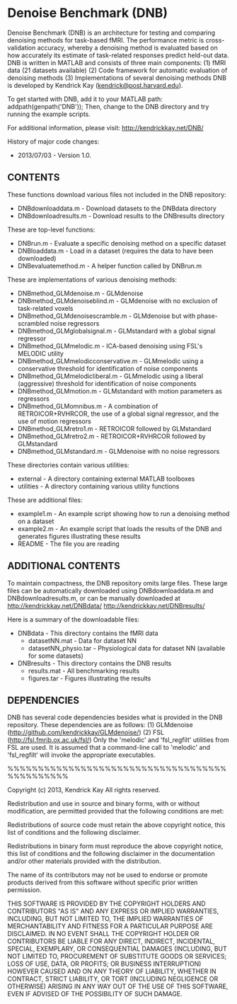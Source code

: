 # Denoise Benchmark (DNB)

Denoise Benchmark (DNB) is an architecture for testing and comparing denoising methods 
for task-based fMRI.  The performance metric is cross-validation accuracy, whereby
a denoising method is evaluated based on how accurately its estimate of task-related
responses predict held-out data.  DNB is written in MATLAB and consists of three 
main components:
  (1) fMRI data (21 datasets available)
  (2) Code framework for automatic evaluation of denoising methods
  (3) Implementations of several denoising methods
DNB is developed by Kendrick Kay (kendrick@post.harvard.edu).

To get started with DNB, add it to your MATLAB path:
  addpath(genpath('DNB'));
Then, change to the DNB directory and try running the example scripts.

For additional information, please visit:
  http://kendrickkay.net/DNB/

History of major code changes:
- 2013/07/03 - Version 1.0.

## CONTENTS

These functions download various files not included in the DNB repository:
- DNBdownloaddata.m - Download datasets to the DNBdata directory
- DNBdownloadresults.m - Download results to the DNBresults directory

These are top-level functions:
- DNBrun.m - Evaluate a specific denoising method on a specific dataset
- DNBloaddata.m - Load in a dataset (requires the data to have been downloaded)
- DNBevaluatemethod.m - A helper function called by DNBrun.m

These are implementations of various denoising methods:
- DNBmethod_GLMdenoise.m - GLMdenoise
- DNBmethod_GLMdenoiseblind.m - GLMdenoise with no exclusion of task-related voxels
- DNBmethod_GLMdenoisescramble.m - GLMdenoise but with phase-scrambled noise regressors
- DNBmethod_GLMglobalsignal.m - GLMstandard with a global signal regressor
- DNBmethod_GLMmelodic.m - ICA-based denoising using FSL's MELODIC utility
- DNBmethod_GLMmelodicconservative.m - GLMmelodic using a conservative threshold for
                                       identification of noise components
- DNBmethod_GLMmelodicliberal.m - GLMmelodic using a liberal (aggressive) threshold for
                                  identification of noise components
- DNBmethod_GLMmotion.m - GLMstandard with motion parameters as regressors
- DNBmethod_GLMomnibus.m - A combination of RETROICOR+RVHRCOR, the use of a global 
                           signal regressor, and the use of motion regressors
- DNBmethod_GLMretro1.m - RETROICOR followed by GLMstandard
- DNBmethod_GLMretro2.m - RETROICOR+RVHRCOR followed by GLMstandard
- DNBmethod_GLMstandard.m - GLMdenoise with no noise regressors

These directories contain various utilities:
- external - A directory containing external MATLAB toolboxes
- utilities - A directory containing various utility functions

These are additional files:
- example1.m - An example script showing how to run a denoising method on a dataset
- example2.m - An example script that loads the results of the DNB and generates
               figures illustrating these results
- README - The file you are reading

## ADDITIONAL CONTENTS

To maintain compactness, the DNB repository omits large files.  These large
files can be automatically downloaded using DNBdownloaddata.m and 
DNBdownloadresults.m, or can be manually downloaded at
  http://kendrickkay.net/DNBdata/
  http://kendrickkay.net/DNBresults/

Here is a summary of the downloadable files:
- DNBdata - This directory contains the fMRI data
  - datasetNN.mat - Data for dataset NN
  - datasetNN_physio.tar - Physiological data for dataset NN (available for some datasets)
- DNBresults - This directory contains the DNB results
  - results.mat - All benchmarking results
  - figures.tar - Figures illustrating the results

## DEPENDENCIES

DNB has several code dependencies besides what is provided in the DNB repository.
These dependencies are as follows:
(1) GLMdenoise (http://github.com/kendrickkay/GLMdenoise/)
(2) FSL (http://fsl.fmrib.ox.ac.uk/fsl/)
    Only the 'melodic' and 'fsl_regfilt' utilities from FSL are used.
    It is assumed that a command-line call to 'melodic' and 'fsl_regfilt'
    will invoke the appropriate executables.

%%%%%%%%%%%%%%%%%%%%%%%%%%%%%%%%%%%%%%%%%%%%%%

Copyright (c) 2013, Kendrick Kay
All rights reserved.

Redistribution and use in source and binary forms, with or without
modification, are permitted provided that the following conditions are met:

Redistributions of source code must retain the above copyright notice, this
list of conditions and the following disclaimer.

Redistributions in binary form must reproduce the above copyright notice, this
list of conditions and the following disclaimer in the documentation and/or
other materials provided with the distribution.

The name of its contributors may not be used to endorse or promote products 
derived from this software without specific prior written permission.

THIS SOFTWARE IS PROVIDED BY THE COPYRIGHT HOLDERS AND CONTRIBUTORS "AS IS" AND
ANY EXPRESS OR IMPLIED WARRANTIES, INCLUDING, BUT NOT LIMITED TO, THE IMPLIED
WARRANTIES OF MERCHANTABILITY AND FITNESS FOR A PARTICULAR PURPOSE ARE
DISCLAIMED. IN NO EVENT SHALL THE COPYRIGHT HOLDER OR CONTRIBUTORS BE LIABLE
FOR ANY DIRECT, INDIRECT, INCIDENTAL, SPECIAL, EXEMPLARY, OR CONSEQUENTIAL
DAMAGES (INCLUDING, BUT NOT LIMITED TO, PROCUREMENT OF SUBSTITUTE GOODS OR
SERVICES; LOSS OF USE, DATA, OR PROFITS; OR BUSINESS INTERRUPTION) HOWEVER
CAUSED AND ON ANY THEORY OF LIABILITY, WHETHER IN CONTRACT, STRICT LIABILITY,
OR TORT (INCLUDING NEGLIGENCE OR OTHERWISE) ARISING IN ANY WAY OUT OF THE USE
OF THIS SOFTWARE, EVEN IF ADVISED OF THE POSSIBILITY OF SUCH DAMAGE.
